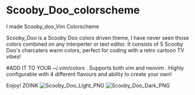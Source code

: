 # Scooby_Doo_colorscheme
I made Scooby_doo_Vim Colorscheme

Scooby_Doo is a Scooby Doo colors driven theme, I have never seen those colors combined on any interperter or text editor. It consists of 5 Scooby Doo's charcaters warm colors, perfect for coding with a retro cartoon TV vibes!

#ADD IT TO YOUR ~/.vim/colors
. Supports both vim and neovim 
.  Highly configurable with 4 different flavours and ability to create your own!

Enjoy! ZOINK
 ![Scooby_Doo_Light_PNG](https://github.com/user-attachments/assets/1c2f5b4e-eb84-4187-8ca5-34dd85f8dfd8)
![Scooby_Doo_Dark_PNG](https://github.com/user-attachments/assets/30af08be-6c68-4f9e-ad9b-95ec173b3fd7)


